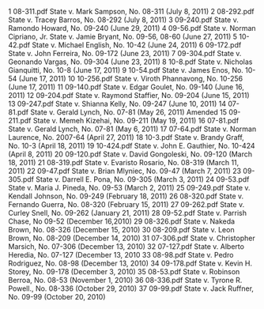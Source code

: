 1	08-311.pdf	State v. Mark Sampson, No. 08-311 (July 8, 2011)
2	08-292.pdf	State v. Tracey Barros, No. 08-292 (July 8, 2011)
3	09-240.pdf	State v. Ramondo Howard, No. 09-240 (June 29, 2011)
4	09-56.pdf	State v. Norman Cipriano, Jr. State v. Jamie Bryant, No. 09-56, 08-60 (June 27, 2011)
5	10-42.pdf	State v. Michael English, No. 10-42 (June 24, 2011)
6	09-172.pdf	State v. John Ferreira, No. 09-172 (June 23, 2011)
7	09-304.pdf	State v. Geonando Vargas, No. 09-304 (June 23, 2011)
8	10-8.pdf	State v. Nicholas Gianquitti, No. 10-8 (June 17, 2011)
9	10-54.pdf	State v. James Enos, No. 10-54 (June 17, 2011)
10	10-256.pdf	State v. Viroth Phannavong, No. 10-256 (June 17, 2011)
11	09-140.pdf	State v. Edgar Goulet, No. 09-140 (June 16, 2011)
12	09-204.pdf	State v. Raymond Staffier, No. 09-204 (June 15, 2011)
13	09-247.pdf	State v. Shianna Kelly, No. 09-247 (June 10, 2011)
14	07-81.pdf	State v. Gerald Lynch, No. 07-81 (May 26, 2011) Amended
15	09-211.pdf	State v. Memeh Kizehai, No. 09-211 (May 19, 2011)
16	07-81.pdf	State v. Gerald Lynch, No. 07-81 (May 6, 2011)
17	07-64.pdf	State v. Norman Laurence, No. 2007-64 (April 27, 2011)
18	10-3.pdf	State v. Brandy Graff, No. 10-3 (April 18, 2011)
19	10-424.pdf	State v. John E. Gauthier, No. 10-424 (April 8, 2011)
20	09-120.pdf	State v. David Gongoleski, No. 09-120 (March 18, 2011)
21	08-319.pdf	State v. Evaristo Rosario, No. 08-319 (March 11, 2011)
22	09-47.pdf	State v. Brian Mlyniec, No. 09-47 (March 7, 2011)
23	09-305.pdf	State v. Darrell E. Pona, No. 09-305 (March 3, 2011)
24	09-53.pdf	State v. Maria J. Pineda, No. 09-53 (March 2, 2011)
25	09-249.pdf	State v. Kendall Johnson, No. 09-249 (February 18, 2011)
26	08-320.pdf	State v. Fernando Guerra, No. 08-320 (February 15, 2011)
27	09-262.pdf	State v. Curley Snell, No. 09-262 (January 21, 2011)
28	09-52.pdf	State v. Parrish Chase, No 09-52 (December 16,2010)
29	08-326.pdf	State v. Nakeda Brown, No. 08-326 (December 15, 2010)
30	08-209.pdf	State v. Leon Brown, No. 08-209 (December 14, 2010)
31	07-306.pdf	State v. Christopher Marsich, No. 07-306 (December 13, 2010)
32	07-127.pdf	State v. Alberto Heredia, No. 07-127 (December 13, 2010
33	08-98.pdf	State v. Pedro Rodriguez, No. 08-98 (December 13, 2010)
34	09-178.pdf	State v. Kevin H. Storey, No. 09-178 (December 3, 2010)
35	08-53.pdf	State v. Robinson Berroa, No. 08-53 (November 1, 2010)
36	08-336.pdf	State v. Tyrone R. Powell., No. 08-336 (October 29, 2010)
37	09-99.pdf	State v. Jack Ruffner, No. 09-99 (October 20, 2010)
